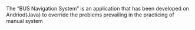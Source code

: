 The “BUS Navigation System” is an application that has been developed on Andriod(Java) to override the problems prevailing in the practicing of manual system
